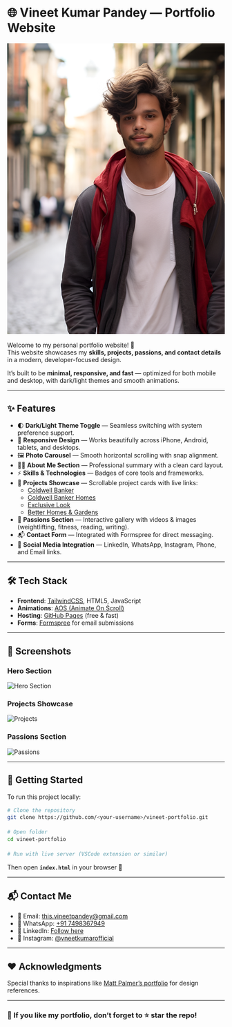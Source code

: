 # 🌐 Vineet Kumar Pandey — Portfolio Website

![Portfolio Banner](assets/profile.png)

Welcome to my personal portfolio website! 🎉  
This website showcases my **skills, projects, passions, and contact details** in a modern, developer-focused design.

It’s built to be **minimal, responsive, and fast** — optimized for both mobile and desktop, with dark/light themes and smooth animations.

---

## ✨ Features

- 🌓 **Dark/Light Theme Toggle** — Seamless switching with system preference support.
- 📱 **Responsive Design** — Works beautifully across iPhone, Android, tablets, and desktops.
- 🖼 **Photo Carousel** — Smooth horizontal scrolling with snap alignment.
- 🧑‍💻 **About Me Section** — Professional summary with a clean card layout.
- ⚡ **Skills & Technologies** — Badges of core tools and frameworks.
- 💼 **Projects Showcase** — Scrollable project cards with live links:
  - [Coldwell Banker](https://www.coldwellbanker.com/)
  - [Coldwell Banker Homes](https://www.coldwellbankerhomes.com/)
  - [Exclusive Look](https://exclusivelook.com/)
  - [Better Homes & Gardens](https://www.bhgre.com/)
- 💪 **Passions Section** — Interactive gallery with videos & images (weightlifting, fitness, reading, writing).
- 📬 **Contact Form** — Integrated with Formspree for direct messaging.
- 🔗 **Social Media Integration** — LinkedIn, WhatsApp, Instagram, Phone, and Email links.

---

## 🛠 Tech Stack

- **Frontend**: [TailwindCSS](https://tailwindcss.com/), HTML5, JavaScript
- **Animations**: [AOS (Animate On Scroll)](https://michalsnik.github.io/aos/)
- **Hosting**: [GitHub Pages](https://pages.github.com/) (free & fast)
- **Forms**: [Formspree](https://formspree.io/) for email submissions

---

## 📸 Screenshots

### Hero Section

![Hero Section](assets/hero-screenshot.png)

### Projects Showcase

![Projects](assets/projects-screenshot.png)

### Passions Section

![Passions](assets/passions-screenshot.png)

---

## 🚀 Getting Started

To run this project locally:

```bash
# Clone the repository
git clone https://github.com/<your-username>/vineet-portfolio.git

# Open folder
cd vineet-portfolio

# Run with live server (VSCode extension or similar)
```

Then open **`index.html`** in your browser 🎉

---

## 📬 Contact Me

- 📧 Email: [this.vineetpandey@gmail.com](mailto:this.vineetpandey@gmail.com)
- 📱 WhatsApp: [+91 7498367949](https://wa.me/917498367949)
- 💼 LinkedIn: [Follow here](https://www.linkedin.com/comm/mynetwork/discovery-see-all?usecase=PEOPLE_FOLLOWS&followMember=vineet-kumar-pandey20)
- 📸 Instagram: [@vneetkumarofficial](https://www.instagram.com/vneetkumarofficial?igsh=c3owZXFpZ2xwdHFi)

---

## ❤️ Acknowledgments

Special thanks to inspirations like [Matt Palmer’s portfolio](https://portfolio.mattpalmer.io/) for design references.

---

### 🌟 If you like my portfolio, don’t forget to ⭐ star the repo!
